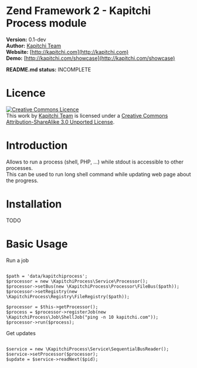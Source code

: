 Zend Framework 2 - Kapitchi Process module
==============================================

__Version:__ 0.1-dev  
__Author:__  [Kapitchi Team](http://kapitchi.com/team)  
__Website:__ [http://kapitchi.com](http://kapitchi.com)  
__Demo:__    [http://kapitchi.com/showcase](http://kapitchi.com/showcase)  

__README.md status:__ INCOMPLETE  

Licence
=======

<a rel="license" href="http://creativecommons.org/licenses/by-sa/3.0/deed.en_GB"><img alt="Creative Commons Licence" style="border-width:0" src="http://i.creativecommons.org/l/by-sa/3.0/88x31.png" /></a><br />This work by <a xmlns:cc="http://creativecommons.org/ns#" href="http://kapitchi.com" property="cc:attributionName" rel="cc:attributionURL">Kapitchi Team</a> is licensed under a <a rel="license" href="http://creativecommons.org/licenses/by-sa/3.0/deed.en_GB">Creative Commons Attribution-ShareAlike 3.0 Unported License</a>.


Introduction
============

Allows to run a process (shell, PHP, ...) while stdout is accessible to other processes.  
This can be used to run long shell command while updating web page about the progress.


Installation
============

TODO

Basic Usage
===========

Run a job

```

$path = 'data/kapitchiprocess';
$processor = new \KapitchiProcess\Service\Processor();
$processor->setBus(new \KapitchiProcess\Processor\FileBus($path));
$processor->setRegistry(new \KapitchiProcess\Registry\FileRegistry($path));

$processor = $this->getProcessor();
$process = $processor->registerJob(new \KapitchiProcess\Job\ShellJob("ping -n 10 kapitchi.com"));
$processor->run($process);

```

Get updates

```

$service = new \KapitchiProcess\Service\SequentialBusReader();
$service->setProcessor($processor);
$update = $service->readNext($pid);

```

